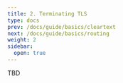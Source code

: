 ```yaml
---
title: 2. Terminating TLS
type: docs
prev: /docs/guide/basics/cleartext
next: /docs/guide/basics/routing
weight: 2
sidebar:
  open: true
---
```


TBD
